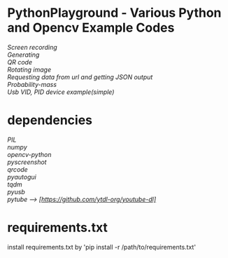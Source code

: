 # PythonPlayground - Various Python and Opencv Example Codes
_Screen recording  
Generating  
QR code  
Rotating image   
Requesting data from url and getting JSON output  
Probability-mass  
Usb VID, PID device example(simple)_

# dependencies
_PIL  
numpy  
opencv-python  
pyscreenshot  
qrcode  
pyautogui  
tqdm  
pyusb  
pytube --> [https://github.com/ytdl-org/youtube-dl]_  

# requirements.txt
install requirements.txt by 'pip install -r /path/to/requirements.txt'


[pytube]: https://github.com/ytdl-org/youtube-dl